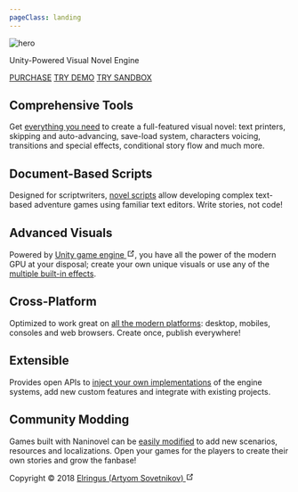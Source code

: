 ```yaml
---
pageClass: landing
---
```


<div class="home">

<div class="hero">
    <img src="/hero.png" alt="hero"> 
    <!-- <h1>Naninovel</h1> -->
    <p class="description">Unity-Powered Visual Novel Engine</p>
    <p class="actions">
        <a href="https://u3d.as/1pg9" target="_blank" rel="noopener noreferrer" class="nav-link external action-button">PURCHASE</a>
        <a href="/demo/" target="_blank" rel="noopener noreferrer" class="nav-link external action-button white">TRY DEMO</a>
        <a href="/sandbox/" target="_blank" rel="noopener noreferrer" class="nav-link external action-button white">TRY SANDBOX</a>
    </p>
</div>

<div class="features">
    <div class="feature"><h2>Comprehensive Tools</h2> <p>Get <a href="/guide/#features">everything you need</a> to create a full-featured visual novel: text printers, skipping and auto-advancing, save-load system, characters voicing, transitions and special effects, conditional story flow and much more.</p></div>
    <div class="feature"><h2>Document-Based Scripts</h2> <p>Designed for scriptwriters, <a href="/guide/novel-scripts.html">novel scripts</a> allow developing complex text-based adventure games using familiar text editors. Write stories, not code!</p></div>
    <div class="feature"><h2>Advanced Visuals</h2> <p>Powered by <a href="https://unity3d.com" target="_blank" rel="noopener noreferrer">Unity game engine <svg xmlns="http://www.w3.org/2000/svg" aria-hidden="true" x="0px" y="0px" viewBox="0 0 100 100" width="15" height="15" class="icon outbound"><path fill="currentColor" d="M18.8,85.1h56l0,0c2.2,0,4-1.8,4-4v-32h-8v28h-48v-48h28v-8h-32l0,0c-2.2,0-4,1.8-4,4v56C14.8,83.3,16.6,85.1,18.8,85.1z"></path> <polygon fill="currentColor" points="45.7,48.7 51.3,54.3 77.2,28.5 77.2,37.2 85.2,37.2 85.2,14.9 62.8,14.9 62.8,22.9 71.5,22.9"></polygon></svg></a>, you have all the power of the modern GPU at your disposal; create your own unique visuals or use any of the <a href="/guide/background-transition-effects.html">multiple built-in effects</a>.</p></div>
    <div class="feature"><h2>Cross-Platform</h2> <p>Optimized to work great on <a href="/guide/compatibility.html#platforms">all the modern platforms</a>: desktop, mobiles, consoles and web browsers. Create once, publish everywhere!</p></div>
    <div class="feature"><h2>Extensible</h2> <p>Provides open APIs to <a href="/guide/custom-actor-implementations.html">inject your own implementations</a> of the engine systems, add new custom features and integrate with existing projects.</p></div>
    <div class="feature"><h2>Community Modding</h2> <p>Games built with Naninovel can be <a href="/guide/community-modding.html">easily modified</a> to add new scenarios, resources and localizations. Open your games for the players to create their own stories and grow the fanbase!</p></div>
</div>


<!---

---
#


<div class="video-container">
    <iframe src="https://www.youtube-nocookie.com/embed/t42HHIw4Apw" frameborder="0" allow="accelerometer; autoplay; encrypted-media; gyroscope; picture-in-picture" allowfullscreen></iframe>
</div>

# 

-->

<div class="footer">Copyright © 2018 <a href="https://elringus.me/about" target="_blank" rel="noopener noreferrer">Elringus (Artyom Sovetnikov) <svg xmlns="http://www.w3.org/2000/svg" aria-hidden="true" x="0px" y="0px" viewBox="0 0 100 100" width="15" height="15" class="icon outbound"><path fill="currentColor" d="M18.8,85.1h56l0,0c2.2,0,4-1.8,4-4v-32h-8v28h-48v-48h28v-8h-32l0,0c-2.2,0-4,1.8-4,4v56C14.8,83.3,16.6,85.1,18.8,85.1z"></path> <polygon fill="currentColor" points="45.7,48.7 51.3,54.3 77.2,28.5 77.2,37.2 85.2,37.2 85.2,14.9 62.8,14.9 62.8,22.9 71.5,22.9"></polygon></svg></a></div>

</div>